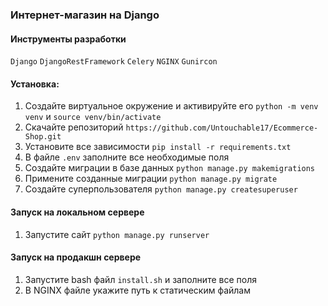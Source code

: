 
### Интернет-магазин на Django

#### Инструменты разработки


<span>`Django`</span>
<span>`DjangoRestFramework`</span>
<span>`Celery`</span>
<span>`NGINX`</span>
<span>`Gunircon`</span>

#### Установка:


1. Создайте виртуальное окружение и активируйте его `python -m venv venv` и `source venv/bin/activate`
2. Скачайте репозиторий `https://github.com/Untouchable17/Ecommerce-Shop.git`
3. Установите все зависимости `pip install -r requirements.txt`
4. В файле `.env` заполните все необходимые поля
5. Создайте миграции в базе данных `python manage.py makemigrations`
6. Примените созданные миграции `python manage.py migrate`
7. Создайте суперпользователя `python manage.py createsuperuser`

#### Запуск на локальном сервере

1. Запустите сайт `python manage.py runserver`


#### Запуск на продакшн сервере

1. Запустите bash файл `install.sh` и заполните все поля
2. В NGINX файле укажите путь к статическим файлам

